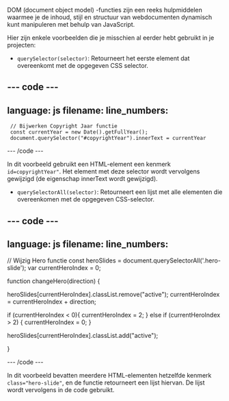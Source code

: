 DOM (document object model) -functies zijn een reeks hulpmiddelen waarmee je de inhoud, stijl en structuur van webdocumenten dynamisch kunt manipuleren met behulp van JavaScript.

Hier zijn enkele voorbeelden die je misschien al eerder hebt gebruikt in je projecten:

- `querySelector(selector)`: Retourneert het eerste element dat overeenkomt met de opgegeven CSS selector.

## --- code ---

language: js
filename:
line_numbers:
--------------------------------------------------

```
 // Bijwerken Copyright Jaar functie 
 const currentYear = new Date().getFullYear();
 document.querySelector("#copyrightYear").innerText = currentYear
```

\--- /code ---

In dit voorbeeld gebruikt een HTML-element een kenmerk `id=copyrightYear"`. Het element met deze selector wordt vervolgens gewijzigd (de eigenschap innerText wordt gewijzigd).

- `querySelectorAll(selector)`: Retourneert een lijst met alle elementen die overeenkomen met de opgegeven CSS-selector.

## --- code ---

language: js
filename:
line_numbers:
--------------------------------------------------

// Wijzig Hero functie
const heroSlides = document.querySelectorAll('.hero-slide');
var currentHeroIndex = 0;

function changeHero(direction) {

heroSlides[currentHeroIndex].classList.remove("active");
currentHeroIndex = currentHeroIndex + direction;

if (currentHeroIndex < 0){
currentHeroIndex = 2;
} else if (currentHeroIndex > 2) {
currentHeroIndex = 0;
}

heroSlides[currentHeroIndex].classList.add("active");

}

\--- /code ---

In dit voorbeeld bevatten meerdere HTML-elementen hetzelfde kenmerk `class="hero-slide"`, en de functie retourneert een lijst hiervan. De lijst wordt vervolgens in de code gebruikt.
